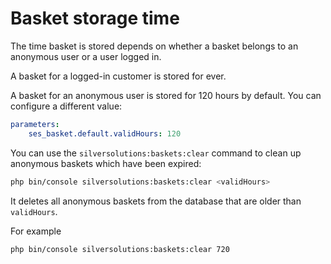 # Basket storage time

The time basket is stored depends on whether a basket belongs to an anonymous user or a user logged in.

A basket for a logged-in customer is stored for ever.

A basket for an anonymous user is stored for 120 hours by default.
You can configure a different value:

``` yaml
parameters: 
    ses_basket.default.validHours: 120
```

You can use the `silversolutions:baskets:clear` command to clean up anonymous baskets which have been expired:

``` bash
php bin/console silversolutions:baskets:clear <validHours>
```

It deletes all anonymous baskets from the database that are older than `validHours`.

For example

``` bash
php bin/console silversolutions:baskets:clear 720
```
